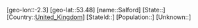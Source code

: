 ﻿---
location: [53.48,-2.3]
type: City
tags:
- geo/City


SpocWebEntityId: 33885
isDeleted: false
confidential: public

---
[geo-lon::-2.3]
[geo-lat::53.48]
[name::Salford]
[State::]
[Country::[United_Kingdom](geo/Continent/Europe/United_Kingdom.md)]
[StateId::]
[Population::]
[Unknown::]

